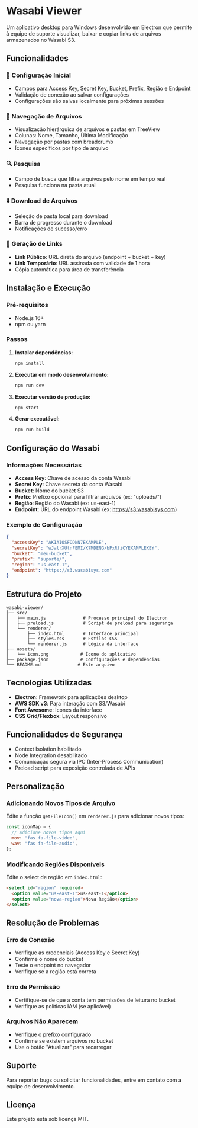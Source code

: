 # Wasabi Viewer

Um aplicativo desktop para Windows desenvolvido em Electron que permite à equipe de suporte visualizar, baixar e copiar links de arquivos armazenados no Wasabi S3.

## Funcionalidades

### 🔧 Configuração Inicial

- Campos para Access Key, Secret Key, Bucket, Prefix, Região e Endpoint
- Validação de conexão ao salvar configurações
- Configurações são salvas localmente para próximas sessões

### 📁 Navegação de Arquivos

- Visualização hierárquica de arquivos e pastas em TreeView
- Colunas: Nome, Tamanho, Última Modificação
- Navegação por pastas com breadcrumb
- Ícones específicos por tipo de arquivo

### 🔍 Pesquisa

- Campo de busca que filtra arquivos pelo nome em tempo real
- Pesquisa funciona na pasta atual

### ⬇️ Download de Arquivos

- Seleção de pasta local para download
- Barra de progresso durante o download
- Notificações de sucesso/erro

### 🔗 Geração de Links

- **Link Público**: URL direta do arquivo (endpoint + bucket + key)
- **Link Temporário**: URL assinada com validade de 1 hora
- Cópia automática para área de transferência

## Instalação e Execução

### Pré-requisitos

- Node.js 16+
- npm ou yarn

### Passos

1. **Instalar dependências:**

   ```bash
   npm install
   ```

2. **Executar em modo desenvolvimento:**

   ```bash
   npm run dev
   ```

3. **Executar versão de produção:**

   ```bash
   npm start
   ```

4. **Gerar executável:**
   ```bash
   npm run build
   ```

## Configuração do Wasabi

### Informações Necessárias

- **Access Key**: Chave de acesso da conta Wasabi
- **Secret Key**: Chave secreta da conta Wasabi
- **Bucket**: Nome do bucket S3
- **Prefix**: Prefixo opcional para filtrar arquivos (ex: "uploads/")
- **Região**: Região do Wasabi (ex: us-east-1)
- **Endpoint**: URL do endpoint Wasabi (ex: https://s3.wasabisys.com)

### Exemplo de Configuração

```json
{
  "accessKey": "AKIAIOSFODNN7EXAMPLE",
  "secretKey": "wJalrXUtnFEMI/K7MDENG/bPxRfiCYEXAMPLEKEY",
  "bucket": "meu-bucket",
  "prefix": "suporte/",
  "region": "us-east-1",
  "endpoint": "https://s3.wasabisys.com"
}
```

## Estrutura do Projeto

```
wasabi-viewer/
├── src/
│   ├── main.js              # Processo principal do Electron
│   ├── preload.js           # Script de preload para segurança
│   └── renderer/
│       ├── index.html       # Interface principal
│       ├── styles.css       # Estilos CSS
│       └── renderer.js      # Lógica da interface
├── assets/
│   └── icon.png            # Ícone do aplicativo
├── package.json            # Configurações e dependências
└── README.md              # Este arquivo
```

## Tecnologias Utilizadas

- **Electron**: Framework para aplicações desktop
- **AWS SDK v3**: Para interação com S3/Wasabi
- **Font Awesome**: Ícones da interface
- **CSS Grid/Flexbox**: Layout responsivo

## Funcionalidades de Segurança

- Context Isolation habilitado
- Node Integration desabilitado
- Comunicação segura via IPC (Inter-Process Communication)
- Preload script para exposição controlada de APIs

## Personalização

### Adicionando Novos Tipos de Arquivo

Edite a função `getFileIcon()` em `renderer.js` para adicionar novos tipos:

```javascript
const iconMap = {
  // Adicione novos tipos aqui
  mov: "fas fa-file-video",
  wav: "fas fa-file-audio",
};
```

### Modificando Regiões Disponíveis

Edite o select de região em `index.html`:

```html
<select id="region" required>
  <option value="us-east-1">us-east-1</option>
  <option value="nova-regiao">Nova Região</option>
</select>
```

## Resolução de Problemas

### Erro de Conexão

- Verifique as credenciais (Access Key e Secret Key)
- Confirme o nome do bucket
- Teste o endpoint no navegador
- Verifique se a região está correta

### Erro de Permissão

- Certifique-se de que a conta tem permissões de leitura no bucket
- Verifique as políticas IAM (se aplicável)

### Arquivos Não Aparecem

- Verifique o prefixo configurado
- Confirme se existem arquivos no bucket
- Use o botão "Atualizar" para recarregar

## Suporte

Para reportar bugs ou solicitar funcionalidades, entre em contato com a equipe de desenvolvimento.

## Licença

Este projeto está sob licença MIT.
